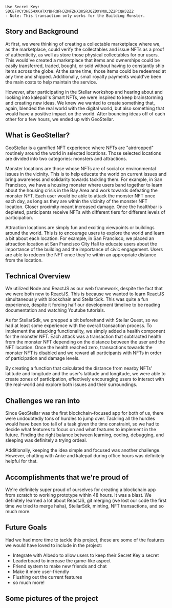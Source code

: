 ```
Use Secret Key: SDCEFVCY3HE54XKHTXYBHRQFHJZMFZHXQKSRJQZDXYMUL3Z2PCQWJ2Z2
- Note: This transaction only works for the Building Monster.

```




## Story and Background
At first, we were thinking of creating a collectable marketplace where we, as the marketplace, could verify the collectables and issue NFTs as a proof of authenticity, as well as store those physical collectables for our users. This would've created a marketplace that items and ownerships could be easily transferred, traded, bought, or sold without having to constantly ship items across the globe. At the same time, those items could be redeemed at any time and shipped. Additionally, small royalty payments would've been the main costs to help maintain the service.

However, after participating in the Stellar workshop and hearing about and looking into kalepail's Smart NFTs, we were inspired to keep brainstorming and creating new ideas. We knew we wanted to create something that, again, blended the real world with the digital world, but also something that would have a positive impact on the world. After bouncing ideas off of each other for a few hours, we ended up with GeoStellar.

## What is GeoStellar?
GeoStellar is a gamified NFT experience where NFTs are "airdropped" routinely around the world in selected locations. Those selected locations are divided into two categories: monsters and attractions.

Monster locations are those whose NFTs are of social or environmental issues in the vicinity. This is to help educate the world on current issues and bring awareness and solidarity towards tackling them. For example, in San Francisco, we have a housing monster where users band together to learn about the housing crisis in the Bay Area and work towards defeating the monster NFT. Each user would be able to attack the monster NFT once each day, as long as they are within the vicinity of the monster NFT location. Closer proximity meant increased damage. Once the healthbar is depleted, participants receive NFTs with different tiers for different levels of participation.

Attraction locations are simply fun and exciting viewpoints or buildings around the world. This is to encourage users to explore the world and learn a bit about each location. For example, in San Francisco, we placed an attraction location at San Francisco City Hall to educate users about the importance of the building and the importance of civic engagement. Users are able to redeem the NFT once they're within an appropriate distance from the location.

## Technical Overview
We utilized Node and ReactJS as our web framework, despite the fact that we were both new to ReactJS. This is because we wanted to learn ReactJS simultaneously with blockchain and StellarSdk. This was quite a fun experience, despite it forcing half our development timeline to be reading documentation and watching Youtube tutorials.

As for StellarSdk, we prepped a bit beforehand with Stellar Quest, so we had at least some experience with the overall transaction process. To implement the attacking functionality, we simply added a health component for the monster NFT. Each attack was a transaction that subtracted health from the monster NFT depending on the distance between the user and the NFT location. Once the health reached zero, transactions towards the monster NFT is disabled and we reward all participants with NFTs in order of participation and damage levels.

By creating a function that calculated the distance from nearby NFTs' latitude and longitude and the user's latitude and longitude, we were able to create zones of participation, effectively encouraging users to interact with the real-world and explore both issues and their surroundings.

## Challenges we ran into
Since GeoStellar was the first blockchain-focused app for both of us, there were undoubtedly tons of hurdles to jump over. Tackling all the hurdles would have been too tall of a task given the time constraint, so we had to decide what features to focus on and what features to implement in the future. Finding the right balance between learning, coding, debugging, and sleeping was definitely a trying ordeal.

Additionally, keeping the idea simple and focused was another challenge. However, chatting with Anke and kalepail during office hours was definitely helpful for that.

## Accomplishments that we're proud of
We're definitely super proud of ourselves for creating a blockchain app from scratch to working prototype within 48 hours. It was a blast. We definitely learned a lot about ReactJS, git merging (we lost our code the first time we tried to merge haha), StellarSdk, minting, NFT transactions, and so much more.

## Future Goals
Had we had more time to tackle this project, these are some of the features we would have loved to include in the project:

- Integrate with Albedo to allow users to keep their Secret Key a secret
- Leaderboard to increase the game-like aspect
- Friend system to make new friends and chat
- Make it more user-friendly
- Flushing out the current features
- so much more!

## Some pictures of the project
